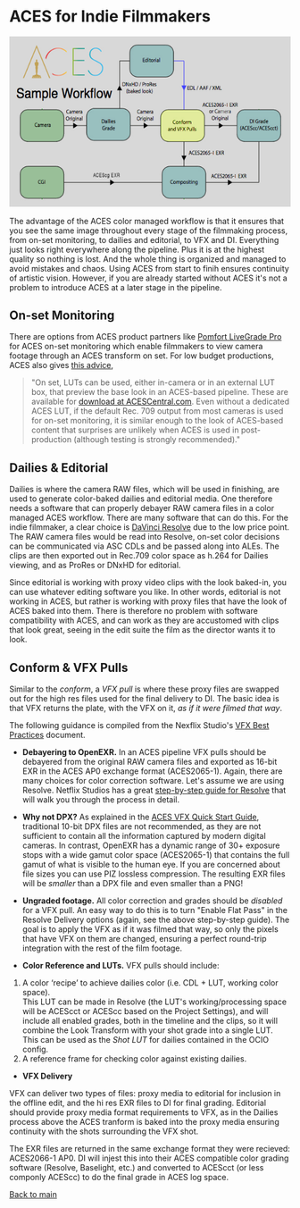 # ACES for Indie Filmmakers

<p align="center">
<img src="img/pipeline.jpg">
</p>

The advantage of the ACES color managed workflow is that it ensures that you see the same image throughout every stage of the filmmaking process, from on-set monitoring, to dailies and editorial, to VFX and DI. Everything just looks right everywhere along the pipeline. Plus it is at the highest quality so nothing is lost. And the whole thing is organized and managed to avoid mistakes and chaos. Using ACES from start to finih ensures continuity of artistic vision. However, if you are already started without ACES it's not a problem to introduce ACES at a later stage in the pipeline.

## On-set Monitoring

There are options from ACES product partners like [Pomfort LiveGrade Pro](https://pomfort.com/store/livegradepro/subscription/) for ACES on-set monitoring which enable filmmakers to view camera footage through an ACES transform on set. For low budget productions, ACES also gives [this advice](https://community.acescentral.com/uploads/default/original/1X/b8efb030fe699b9491fda084030779134c656cb3.pdf), 

> "On set, LUTs can be used, either in-camera   or in an external LUT box, that preview the base look in an ACES-based pipeline. These are available for [download at ACESCentral.com](https://community.acescentral.com/t/luts-that-emulate-the-aces-workflow/1334).  Even  without  a  dedicated  ACES  LUT,  if  the  default  Rec.  709  output  from  most cameras  is  used  for  on-set  monitoring,  it  is  similar  enough  to  the  look  of  ACES-based  content  that surprises   are   unlikely   when   ACES   is   used   in   post-production   (although   testing   is   strongly recommended)."



## Dailies & Editorial
 
Dailies is where the camera RAW files, which will be used in finishing, are used to generate color-baked dailies and editorial media. One therefore needs a software that can properly debayer RAW camera files in a color managed ACES workflow. There are many software that can do this. For the indie filmmaker, a clear choice is [DaVinci Resolve](Resolve.md) due to the low price point. The RAW camera files would be read into Resolve, on-set color decisions can be communicated via ASC CDLs and be passed along into ALEs. The clips are then exported out in Rec.709 color space as h.264 for Dailies viewing, and as ProRes or DNxHD for editorial. 

Since editorial is working with proxy video clips with the look baked-in, you can use whatever editing software you like. In other words, editorial is not working in ACES, but rather is working with proxy files that have the look of ACES baked into them. There is therefore no problem with software compatibility with ACES, and can work as they are accustomed with clips that look great, seeing in the edit suite the film as the director wants it to look. 

 
## Conform & VFX Pulls
 
Similar to the *conform*, a *VFX pull* is where these proxy files are swapped out for the high res files used for the final delivery to DI. The basic idea is that VFX returns the plate, with the VFX on it, *as if it were filmed that way*.
 
The following guidance is compiled from the Nexflix Studio's [VFX Best Practices](https://partnerhelp.netflixstudios.com/hc/en-us/articles/360000611467-VFX-Best-Practices) document.

- **Debayering to OpenEXR.** In an ACES pipeline VFX pulls should be debayered from the original RAW camera files and exported as 16-bit EXR in the ACES AP0 exchange format (ACES2065-1). Again, there are many choices for color correction software. Let's assume we are using Resolve. Netflix Studios has a great [step-by-step guide for Resolve](https://partnerhelp.netflixstudios.com/hc/en-us/articles/360002088888-Color-Managed-Workflow-in-Resolve-ACES-) that will walk you through the process in detail.  

- **Why not DPX?** As explained in the [ACES VFX Quick Start Guide](https://acescentral.com/uploads/default/original/1X/25ec1472d70b169ceabb215beacdd501d1a27fac.pdf), traditional 10-bit DPX files are not recommended, as they are not sufficient to contain all the information captured by modern digital cameras. In contrast, OpenEXR has a dynamic range of 30+ exposure stops with a wide gamut color space (ACES2065-1) that contains the full gamut of what is visible to the human eye. If you are concerned about file sizes you can use PIZ lossless compression. The resulting EXR files will be *smaller* than a DPX file and even smaller than a PNG!

- **Ungraded footage.** All color correction and grades should be *disabled* for a VFX pull. An easy way to do this is to turn "Enable Flat Pass" in the Resolve Delivery options (again, see the above step-by-step guide). The goal is to apply the VFX as if it was filmed that way, so only the pixels that have VFX on them are changed, ensuring a perfect round-trip integration with the rest of the film footage. 

- **Color Reference and LUTs.** VFX pulls should include: 
 1. A color ‘recipe’ to achieve dailies color (i.e. CDL + LUT, working color space). <br> This LUT can be made in Resolve (the LUT's working/processing space will be ACEScct or ACEScc based on the Project Settings), and will include all enabled grades, both in the timeline and the clips, so it will combine the Look Transform with your shot grade into a single LUT. This can be used as the *Shot LUT* for dailies contained in the OCIO config.
 1. A reference frame for checking color against existing dailies. 

- **VFX Delivery**

VFX can deliver two types of files: proxy media to editorial for inclusion in the offline edit, and the hi res EXR files to DI for final grading. Editorial should provide proxy media format requirements to VFX, as in the Dailies process above the ACES tranform is baked into the proxy media ensuring continuity with the shots surrounding the VFX shot. 

The EXR files are returned in the same exchange format they were recieved: ACES2066-1 AP0. DI will injest this into their ACES compatible color grading software (Resolve, Baselight, etc.) and converted to ACEScct (or less componly ACEScc) to do the final grade in ACES log space.


[Back to main](../StdX_ACES)
